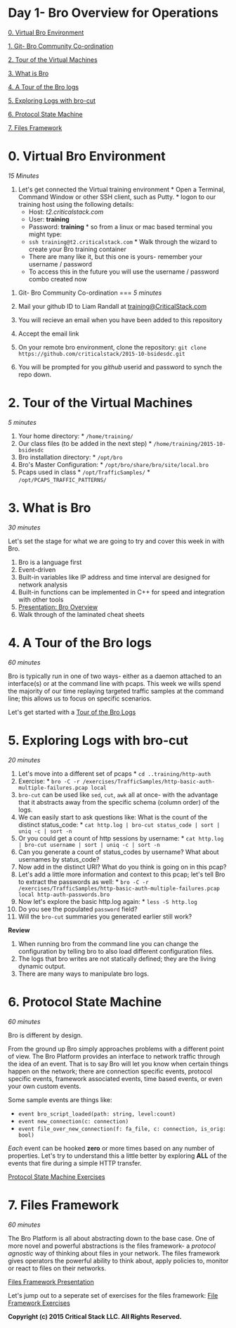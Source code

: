 Day 1- Bro Overview for Operations
===

[0. Virtual Bro Environment](#virtualbro)

[1. Git- Bro Community Co-ordination](#git)

[2. Tour of the Virtual Machines](#tour)

[3. What is Bro](#what)

[4. A Tour of the Bro logs](#tour)

[5. Exploring Logs with bro-cut](#explore)

[6. Protocol State Machine](#statemachine)

[7. Files Framework](#files)

<a name="virtualbro"></a>
0. Virtual Bro Environment
===
*15 Minutes*

  1. Let's get connected the Virtual training environment
    * Open a Terminal, Command Window or other SSH client, such as Putty.
    * logon to our training host using the following details:
      * Host: *t2.criticalstack.com*
      * User: **training**
      * Password: **training**
    * so from a linux or mac based terminal you might type:
      * ```ssh training@t2.criticalstack.com```
    * Walk through the wizard to create your Bro training container
      * There are many like it, but this one is yours- remember your username / password
      * To access this in the future you will use the username / password combo created now


<a name="git"></a>
1. Git- Bro Community Co-ordination
===
*5 minutes*

  1. Mail your github ID to Liam Randall at [training@CriticalStack.com](training@criticalstack.com)
  2. You will recieve an email when you have been added to this repository
  3. Accept the email link
  4. On your remote bro environment, clone the repository: ```git clone https://github.com/criticalstack/2015-10-bsidesdc.git```
  5. You will be prompted for you *github* userid and password to synch the repo down.


<a name="tour"></a>
2. Tour of the Virtual Machines
===
*5 minutes*

  1. Your home directory:
    * ```/home/training/```
  2. Our class files (to be added in the next step)
    * ```/home/training/2015-10-bsidesdc```
  2. Bro installation directory:
    * ```/opt/bro```
  3. Bro's Master Configuration:
    * ```/opt/bro/share/bro/site/local.bro```
  4. Pcaps used in class
    * ```/opt/TrafficSamples/```
    * ```/opt/PCAPS_TRAFFIC_PATTERNS/```

<a name="what"></a>
3. What is Bro
===
*30 minutes*

Let's set the stage for what we are going to try and cover this week in with Bro.

  1. Bro is a language first
  2. Event-driven
  3. Built-in variables like IP address and time interval are designed for network analysis
  4. Built-in functions can be implemented in C++ for speed and integration with other tools
  5. [Presentation: Bro Overview](https://github.com/criticalstack/2015-10-bsidesdc/blob/master/presentations/2014-7-Critical-Stack-Bro-Overview.pdf)
  6. Walk through of the laminated cheat sheets
 
<a name="tour"></a>
4. A Tour of the Bro logs
===
*60 minutes*

Bro is typically run in one of two ways- either as a daemon attached to an interface(s) or at the command line with pcaps.  This week we wills spend the majority of our time replaying targeted traffic samples at the command line; this allows us to focus on specific scenarios.

Let's get started with a [Tour of the Bro Logs](https://github.com/criticalstack/2015-10-bsidesdc/blob/master/training/tour/README.md)

<a name="explore"></a>
5. Exploring Logs with bro-cut
===
*20 minutes*

  1. Let's move into a different set of pcaps
    * ```cd ..training/http-auth```
  2. Exercise:
    * ```bro -C -r /exercises/TrafficSamples/http-basic-auth-multiple-failures.pcap local```
  3. ```bro-cut``` can be used like ```sed```, ```cut```, ```awk``` all at once- with the advantage that it abstracts away from the specific schema (column order) of the logs.
  4. We can easily start to ask questions like: What is the count of the distinct status_code:
    * ```cat http.log | bro-cut status_code | sort | uniq -c | sort -n```
  5. Or you could get a count of http sessions by username:
    * ```cat http.log | bro-cut username | sort | uniq -c | sort -n```
  6. Can you generate a count of status_codes by username? What about usernames by status_code?
  7. Now add in the distinct URI?  What do you think is going on in this pcap?
  8. Let's add a little more information and context to this pcap; let's tell Bro to extract the passwords as well:
    * ```bro -C -r /exercises/TrafficSamples/http-basic-auth-multiple-failures.pcap local http-auth-passwords.bro```
  9. Now let's explore the basic http.log again:
    * ```less -S http.log```
  10. Do you see the populated ```password``` field?
  11. Will the ```bro-cut``` summaries you generated earlier still work?

**Review**

  1. When running bro from the command line you can change the configuration by telling bro to also load different configuration files.
  2. The logs that bro writes are not statically defined; they are the living dynamic output.
  3. There are many ways to manipulate bro logs.

<a name="statemachine"></a>
6. Protocol State Machine
===
*60 minutes*

Bro is different by design.

From the ground up Bro simply approaches problems with a different point of view.  The Bro Platform provides an interface to network traffic through the idea of an event.  That is to say Bro will let you know when certain things happen on the network; there are connection specific events, protocol specific events, framework associated events, time based events, or even your own custom events.

Some sample events are things like:
* ```event bro_script_loaded(path: string, level:count)```
* ```event new_connection(c: connection)```
* ```event file_over_new_connection(f: fa_file, c: connection, is_orig: bool)```

*Each* event can be hooked **zero** or more times based on any number of properties.  Let's try to understand this a little better by exploring **ALL** of the events that fire during a simple HTTP transfer.

[Protocol State Machine Exercises](https://github.com/criticalstack/2015-10-bsidesdc/blob/master/training/protocol-state-machine/README.md)


<a name="files"></a>
7. Files Framework
===
*60 minutes*

The Bro Platform is all about abstracting down to the base case.  One of more novel and powerful abstractions is the files framework- a *protocol agnostic* way of thinking about files in your network.  The files framework gives operators the powerful ability to think about, apply policies to, monitor or react to files on their networks.

[Files Framework Presentation](https://github.com/criticalstack/2015-10-bsidesdc/blob/master/presentations/2014-7-Critical-Stack-files-framework.pdf)

Let's jump out to a seperate set of exercises for the files framework: [File Framework Exercises](https://github.com/criticalstack/2015-10-bsidesdc/blob/master/training/files-framework/README.md)



__Copyright (c) 2015 Critical Stack LLC.  All Rights Reserved.__
